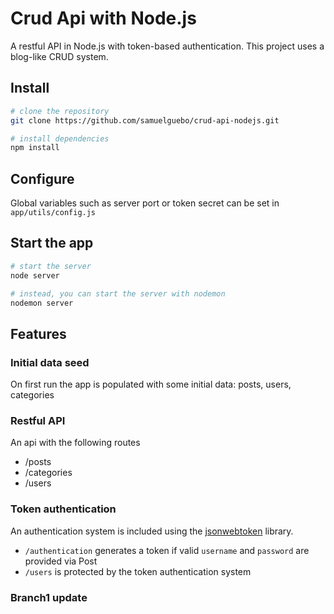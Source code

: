 # Crud Api with Node.js
A restful API in Node.js with token-based authentication. This project uses a blog-like CRUD system.

## Install

``` bash
# clone the repository
git clone https://github.com/samuelguebo/crud-api-nodejs.git

# install dependencies
npm install
```
## Configure
Global variables such as server port or token secret can be set in `app/utils/config.js`

## Start the app

``` bash
# start the server
node server

# instead, you can start the server with nodemon
nodemon server
```
## Features
### Initial data seed
On first run the app is populated with some initial data: posts, users, categories

### Restful API
An api with the following routes
* /posts
* /categories
* /users

### Token authentication
An authentication system is included using the [jsonwebtoken](https://github.com/auth0/node-jsonwebtoken) library. 
* `/authentication` generates a token if valid `username` and `password` are provided via Post
* `/users` is protected by the token authentication system


### Branch1 update


